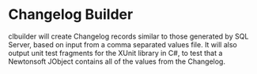 # Changelog Builder

clbuilder will create Changelog records similar to those generated by SQL Server, based on input from a comma separated values file.  It will also output unit test fragments for the XUnit library in C#, to test that a Newtonsoft JObject contains all of the values from the Changelog.